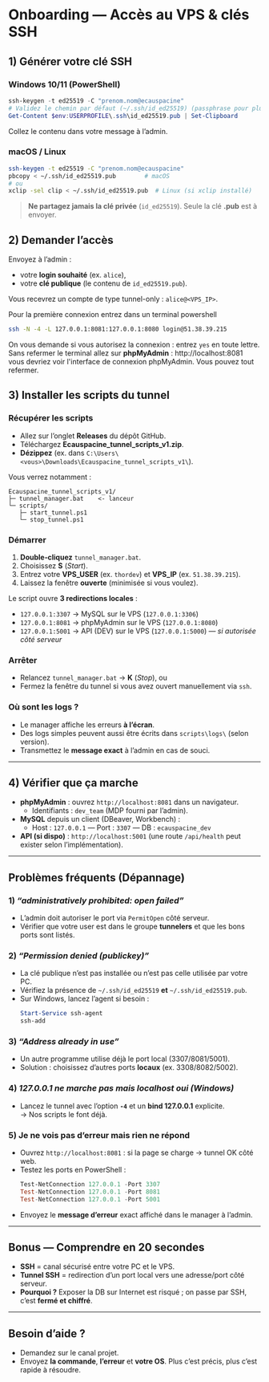 # Onboarding — Accès au VPS & clés SSH

## 1) Générer votre clé SSH

### Windows 10/11 (PowerShell)
```powershell
ssh-keygen -t ed25519 -C "prenom.nom@ecauspacine"
# Validez le chemin par défaut (~/.ssh/id_ed25519) (passphrase pour plus de sécurité, sinon laisser la passphrase vide)
Get-Content $env:USERPROFILE\.ssh\id_ed25519.pub | Set-Clipboard
```
Collez le contenu dans votre message à l’admin.

### macOS / Linux
```bash
ssh-keygen -t ed25519 -C "prenom.nom@ecauspacine"
pbcopy < ~/.ssh/id_ed25519.pub        # macOS
# ou
xclip -sel clip < ~/.ssh/id_ed25519.pub  # Linux (si xclip installé)
```

> **Ne partagez jamais la clé privée** (`id_ed25519`). Seule la clé **.pub** est à envoyer.

## 2) Demander l’accès

Envoyez à l’admin :
- votre **login souhaité** (ex. `alice`),
- votre **clé publique** (le contenu de `id_ed25519.pub`).

Vous recevrez un compte de type tunnel-only : `alice@<VPS_IP>`.

Pour la première connexion entrez dans un terminal powershell
```bash
ssh -N -4 -L 127.0.0.1:8081:127.0.0.1:8080 login@51.38.39.215
```

On vous demande si vous autorisez la connexion : entrez ```yes``` en toute lettre. Sans refermer le terminal allez sur **phpMyAdmin** : http://localhost:8081 vous devriez voir l'interface de connexion phpMyAdmin.
Vous pouvez tout refermer.


## 3) Installer les scripts du tunnel

### Récupérer les scripts
- Allez sur l’onglet **Releases** du dépôt GitHub.  
- Téléchargez **Ecauspacine_tunnel_scripts_v1.zip**.  
- **Dézippez** (ex. dans `C:\Users\<vous>\Downloads\Ecauspacine_tunnel_scripts_v1\`).  

Vous verrez notamment :
```
Ecauspacine_tunnel_scripts_v1/
├─ tunnel_manager.bat    <- lanceur
└─ scripts/
   ├─ start_tunnel.ps1
   └─ stop_tunnel.ps1
```

###  Démarrer
1. **Double‑cliquez** `tunnel_manager.bat`.  
2. Choisissez **S** (*Start*).  
3. Entrez votre **VPS_USER** (ex. `thordev`) et **VPS_IP** (ex. `51.38.39.215`).  
4. Laissez la fenêtre **ouverte** (minimisée si vous voulez).

Le script ouvre **3 redirections locales** :
- `127.0.0.1:3307` → MySQL sur le VPS (`127.0.0.1:3306`)
- `127.0.0.1:8081` → phpMyAdmin sur le VPS (`127.0.0.1:8080`)
- `127.0.0.1:5001` → API (DEV) sur le VPS (`127.0.0.1:5000`) — *si autorisée côté serveur*

###  Arrêter
- Relancez `tunnel_manager.bat` → **K** (*Stop*), ou  
- Fermez la fenêtre du tunnel si vous avez ouvert manuellement via `ssh`.

###  Où sont les logs ?
- Le manager affiche les erreurs **à l’écran**.  
- Des logs simples peuvent aussi être écrits dans `scripts\logs\` (selon version).  
- Transmettez le **message exact** à l’admin en cas de souci.

---

## 4) Vérifier que ça marche

- **phpMyAdmin** : ouvrez `http://localhost:8081` dans un navigateur.  
  - Identifiants : `dev_team` (MDP fourni par l’admin).  
- **MySQL** depuis un client (DBeaver, Workbench) :  
  - Host : `127.0.0.1` — Port : `3307` — DB : `ecauspacine_dev`  
- **API (si dispo)** : `http://localhost:5001` (une route `/api/health` peut exister selon l’implémentation).

---

##  Problèmes fréquents (Dépannage)

### 1) *“administratively prohibited: open failed”*
- L’admin doit autoriser le port via `PermitOpen` côté serveur.  
- Vérifier que votre user est dans le groupe **tunnelers** et que les bons ports sont listés.

### 2) *“Permission denied (publickey)”*
- La clé publique n’est pas installée ou n’est pas celle utilisée par votre PC.
- Vérifiez la présence de `~/.ssh/id_ed25519` **et** `~/.ssh/id_ed25519.pub`.
- Sur Windows, lancez l’agent si besoin :
  ```powershell
  Start-Service ssh-agent
  ssh-add
  ```

### 3) *“Address already in use”*
- Un autre programme utilise déjà le port local (3307/8081/5001).  
- Solution : choisissez d’autres ports **locaux** (ex. 3308/8082/5002).

### 4) *127.0.0.1 ne marche pas mais localhost oui (Windows)*
- Lancez le tunnel avec l’option **`-4`** et un **bind 127.0.0.1** explicite.  
  → Nos scripts le font déjà.

### 5) Je ne vois pas d’erreur mais rien ne répond
- Ouvrez `http://localhost:8081` : si la page se charge → tunnel OK côté web.  
- Testez les ports en PowerShell :
  ```powershell
  Test-NetConnection 127.0.0.1 -Port 3307
  Test-NetConnection 127.0.0.1 -Port 8081
  Test-NetConnection 127.0.0.1 -Port 5001
  ```
- Envoyez le **message d’erreur** exact affiché dans le manager à l’admin.

---

##  Bonus — Comprendre en 20 secondes

- **SSH** = canal sécurisé entre votre PC et le VPS.  
- **Tunnel SSH** = redirection d’un port local vers une adresse/port côté serveur.  
- **Pourquoi ?** Exposer la DB sur Internet est risqué ; on passe par SSH, c’est **fermé et chiffré**.

---

##  Besoin d’aide ?
- Demandez sur le canal projet.  
- Envoyez **la commande**, **l’erreur** et **votre OS**. Plus c’est précis, plus c’est rapide à résoudre.

